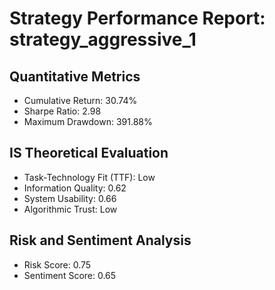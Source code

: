 # Strategy Performance Report: strategy_aggressive_1

## Quantitative Metrics
- Cumulative Return: 30.74%
- Sharpe Ratio: 2.98
- Maximum Drawdown: 391.88%

## IS Theoretical Evaluation
- Task-Technology Fit (TTF): Low
- Information Quality: 0.62
- System Usability: 0.66
- Algorithmic Trust: Low

## Risk and Sentiment Analysis
- Risk Score: 0.75
- Sentiment Score: 0.65
